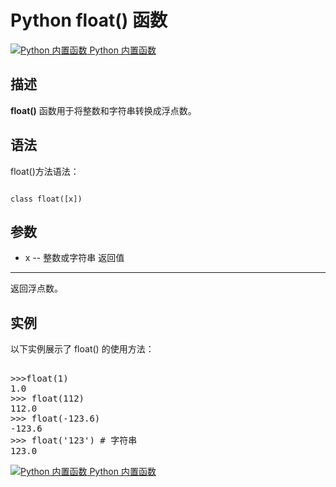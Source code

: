 Python float() 函数
=================

 [![Python 内置函数](../images/up.gif)
 Python 内置函数](python-built-in-functions.html)


  描述
--

 **float()** 函数用于将整数和字符串转换成浮点数。

 语法
--

 float()方法语法：

 
```

class float([x])

```

 参数
--

  * x -- 整数或字符串
  返回值
---

 返回浮点数。

 实例
--

 以下实例展示了 float() 的使用方法：

  <pre>

>>>float(1)
1.0
>>> float(112)
112.0
>>> float(-123.6)
-123.6
>>> float('123') # 字符串
123.0
</pre>

 [![Python 内置函数](../images/up.gif)
 Python 内置函数](python-built-in-functions.html)